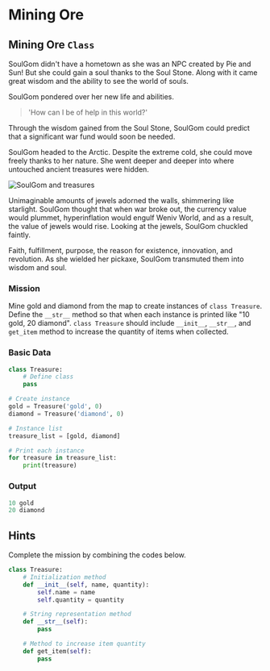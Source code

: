 # Mining Ore

## Mining Ore `Class`

SoulGom didn't have a hometown as she was an NPC created by Pie and Sun! But she could gain a soul thanks to the Soul Stone. Along with it came great wisdom and the ability to see the world of souls.

SoulGom pondered over her new life and abilities.

> 'How can I be of help in this world?'

Through the wisdom gained from the Soul Stone, SoulGom could predict that a significant war fund would soon be needed.

SoulGom headed to the Arctic. Despite the extreme cold, she could move freely thanks to her nature. She went deeper and deeper into where untouched ancient treasures were hidden.

![SoulGom and treasures](./20.webp)

Unimaginable amounts of jewels adorned the walls, shimmering like starlight. SoulGom thought that when war broke out, the currency value would plummet, hyperinflation would engulf Weniv World, and as a result, the value of jewels would rise. Looking at the jewels, SoulGom chuckled faintly.

Faith, fulfillment, purpose, the reason for existence, innovation, and revolution. As she wielded her pickaxe, SoulGom transmuted them into wisdom and soul.

### Mission
Mine gold and diamond from the map to create instances of `class Treasure`. Define the `__str__` method so that when each instance is printed like "10 gold, 20 diamond". `class Treasure` should include `__init__`, `__str__`, and `get_item` method to increase the quantity of items when collected.

### Basic Data
```python
class Treasure:
    # Define class
    pass

# Create instance
gold = Treasure('gold', 0)
diamond = Treasure('diamond', 0)

# Instance list
treasure_list = [gold, diamond]

# Print each instance
for treasure in treasure_list:
    print(treasure)
```

### Output
```python
10 gold
20 diamond
```

## Hints
Complete the mission by combining the codes below.

```python
class Treasure:
    # Initialization method
    def __init__(self, name, quantity):
        self.name = name
        self.quantity = quantity

    # String representation method
    def __str__(self):
        pass

    # Method to increase item quantity
    def get_item(self):
        pass
```